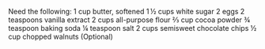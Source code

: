Need the following:
1 cup butter, softened
1 ½ cups white sugar
2 eggs
2 teaspoons vanilla extract
2 cups all-purpose flour
⅔ cup cocoa powder
¾ teaspoon baking soda
¼ teaspoon salt
2 cups semisweet chocolate chips
½ cup chopped walnuts (Optional)